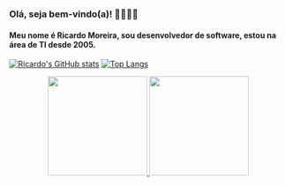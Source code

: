 ### Olá, seja bem-vindo(a)! 👋👋👋👋

<h4>Meu nome é Ricardo Moreira, sou desenvolvedor de software, estou na área de TI desde 2005.</h4> 

[![Ricardo's GitHub stats](https://github-readme-stats.vercel.app/api?username=rgusto&show_icons=true&theme=dracula&include_all_commits=true&count_private=true)](https://github.com/rgusto/github-readme-stats)
[![Top Langs](https://github-readme-stats.vercel.app/api/top-langs/?username=rgusto&langs_count=8&theme=dracula&layout=compact)](https://github.com/rgusto/github-readme-stats)
<div align="center">
  <a href="https://github.com/rafaballerini">
  <img height="180em" src="https://github-readme-stats.vercel.app/api?username=rafaballerini&show_icons=true&theme=dracula&include_all_commits=true&count_private=true"/>
  <img height="180em" src="https://github-readme-stats.vercel.app/api/top-langs/?username=rafaballerini&layout=compact&langs_count=7&theme=dracula"/>
</div>
